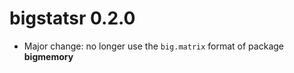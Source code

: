 # bigstatsr 0.2.0

* Major change: no longer use the `big.matrix` format of package **bigmemory**



